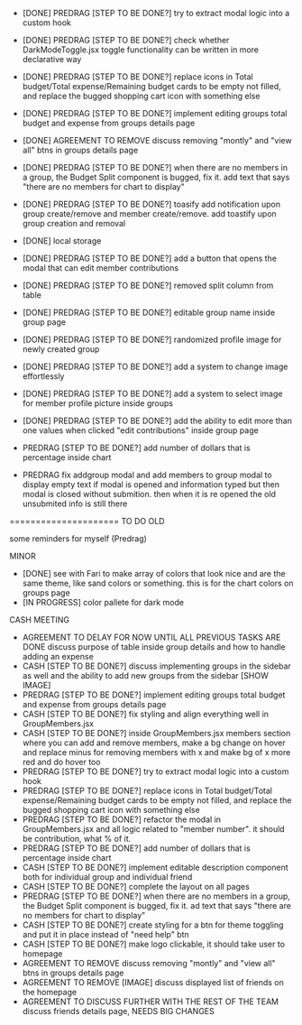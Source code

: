 - [DONE] PREDRAG [STEP TO BE DONE?] try to extract modal logic into a custom hook
- [DONE] PREDRAG [STEP TO BE DONE?] check whether DarkModeToggle.jsx toggle functionality can be written in more declarative way
- [DONE] PREDRAG [STEP TO BE DONE?] replace icons in Total budget/Total expense/Remaining budget cards to be empty not filled, and replace the bugged shopping cart icon with something else
- [DONE] PREDRAG [STEP TO BE DONE?] implement editing groups total budget and expense from groups details page
- [DONE] AGREEMENT TO REMOVE discuss removing "montly" and "view all" btns in groups details page
- [DONE] PREDRAG [STEP TO BE DONE?] when there are no members in a group, the Budget Split component is bugged, fix it. add text that says "there are no members for chart to display"
- [DONE] PREDRAG [STEP TO BE DONE?] toasify add notification upon group create/remove and member create/remove. add toastify upon group creation and removal
- [DONE] local storage
- [DONE] PREDRAG [STEP TO BE DONE?] add a button that opens the modal that can edit member contributions
- [DONE] PREDRAG [STEP TO BE DONE?] removed split column from table
- [DONE] PREDRAG [STEP TO BE DONE?] editable group name inside group page
- [DONE] PREDRAG [STEP TO BE DONE?] randomized profile image for newly created group
- [DONE] PREDRAG [STEP TO BE DONE?] add a system to change image effortlessly
- [DONE] PREDRAG [STEP TO BE DONE?] add a system to select image for member profile picture inside groups
- [DONE] PREDRAG [STEP TO BE DONE?] add the ability to edit more than one values when clicked "edit contributions" inside group page
- PREDRAG [STEP TO BE DONE?] add number of dollars that is percentage inside chart

- PREDRAG fix addgroup modal and add members to group modal to display empty text if modal is opened and information typed but then modal is closed without submition. then when it is re opened the old unsubmited info is still there

===================== TO DO OLD

some reminders for myself (Predrag)

MINOR

- [DONE] see with Fari to make array of colors that look nice and are the same theme, like sand colors or something. this is for the chart colors on groups page
- [IN PROGRESS] color pallete for dark mode

CASH MEETING

- AGREEMENT TO DELAY FOR NOW UNTIL ALL PREVIOUS TASKS ARE DONE discuss purpose of table inside group details and how to handle adding an expense
- CASH [STEP TO BE DONE?] discuss implementing groups in the sidebar as well and the ability to add new groups from the sidebar [SHOW IMAGE]
- PREDRAG [STEP TO BE DONE?] implement editing groups total budget and expense from groups details page
- CASH [STEP TO BE DONE?] fix styling and align everything well in GroupMembers.jsx
- CASH [STEP TO BE DONE?] inside GroupMembers.jsx members section where you can add and remove members, make a bg change on hover and replace minus for removing members with x and make bg of x more red and do hover too
- PREDRAG [STEP TO BE DONE?] try to extract modal logic into a custom hook
- PREDRAG [STEP TO BE DONE?] replace icons in Total budget/Total expense/Remaining budget cards to be empty not filled, and replace the bugged shopping cart icon with something else
- PREDRAG [STEP TO BE DONE?] refactor the modal in GroupMembers.jsx and all logic related to "member number". it should be contribution, what % of it.
- PREDRAG [STEP TO BE DONE?] add number of dollars that is percentage inside chart
- CASH [STEP TO BE DONE?] implement editable description component both for individual group and individual friend
- CASH [STEP TO BE DONE?] complete the layout on all pages
- PREDRAG [STEP TO BE DONE?] when there are no members in a group, the Budget Split component is bugged, fix it. ad text that says "there are no members for chart to display"
- CASH [STEP TO BE DONE?] create styling for a btn for theme toggling and put it in place instead of "need help" btn
- CASH [STEP TO BE DONE?] make logo clickable, it should take user to homepage
- AGREEMENT TO REMOVE discuss removing "montly" and "view all" btns in groups details page
- AGREEMENT TO REMOVE [IMAGE] discuss displayed list of friends on the homepage
- AGREEMENT TO DISCUSS FURTHER WITH THE REST OF THE TEAM discuss friends details page, NEEDS BIG CHANGES
